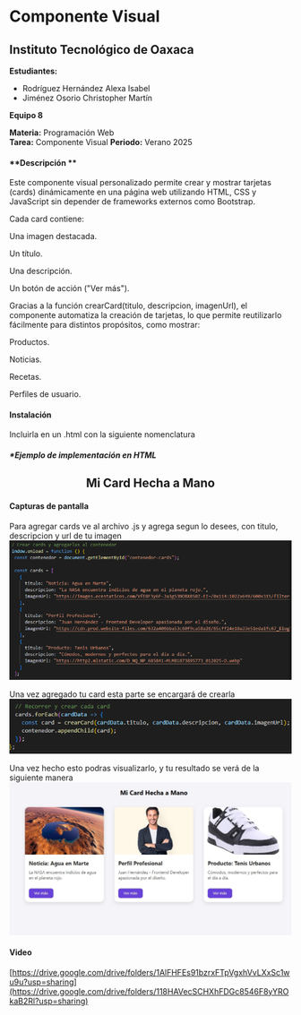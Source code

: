 # Componente Visual

## Instituto Tecnológico de Oaxaca

**Estudiantes:**  
- Rodríguez Hernández Alexa Isabel  
- Jiménez Osorio Christopher Martín  

**Equipo 8** 

**Materia:** Programación Web  
**Tarea:** Componente Visual
**Periodo:** Verano 2025  


#### **Descripción ** 
Este componente visual personalizado permite crear y mostrar tarjetas (cards) dinámicamente en una página web utilizando HTML, CSS y JavaScript sin depender de frameworks externos como Bootstrap.

Cada card contiene:

Una imagen destacada.

Un título.

Una descripción.

Un botón de acción ("Ver más").

Gracias a la función crearCard(titulo, descripcion, imagenUrl), el componente automatiza la creación de tarjetas, lo que permite reutilizarlo fácilmente para distintos propósitos, como mostrar:

Productos.

Noticias.

Recetas.

Perfiles de usuario.
#### **Instalación**
Incluirla en un .html con la siguiente nomenclatura 
<link rel="stylesheet" href="componente.css">
<script src="componente.js"></script>
<script src="componente.js"></script>

##### **Ejemplo de implementación en HTML*
<!DOCTYPE html>
<html lang="es">
<head>
  <meta charset="UTF-8">
  <title>Mi Card Personalizada</title>
  <link rel="stylesheet" href="componente.css">
</head>
<body>

  <h2 style="text-align:center;">Mi Card Hecha a Mano</h2>

  <!-- Aquí se insertarán las cards -->
  <div id="contenedor-cards"></div>

  <script src="componente.js"></script>
</body>
</html>



#### **Capturas de pantalla**
Para agregar cards ve al archivo .js y agrega segun lo desees, con titulo, descripcion y url de tu imagen
![Funcionamiento](./agregarcards.png)

Una vez agregado tu card esta parte se encargará de crearla
![Funcionamiento](./crearcards.png)


Una vez hecho esto podras visualizarlo, y tu resultado se verá de la siguiente manera
![Funcionamiento](./funcion.jpg)

#### Video 
[https://drive.google.com/drive/folders/1AlFHFEs91bzrxFTpVgxhVvLXxSc1wu9u?usp=sharing](https://drive.google.com/drive/folders/118HAVecSCHXhFDGc8546F8yYROkaB2Rl?usp=sharing)
